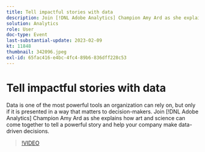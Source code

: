 ```yaml
---
title: Tell impactful stories with data
description: Join [!DNL Adobe Analytics] Champion Amy Ard as she explains how art and science can come together to tell a powerful story and help your company make data-driven decisions.
solution: Analytics
role: User
doc-type: Event
last-substantial-update: 2023-02-09
kt: 11848
thumbnail: 342096.jpeg
exl-id: 65fac416-e4bc-4fc4-89b6-836dff228c53
---
```

# Tell impactful stories with data

Data is one of the most powerful tools an organization can rely on, but only if it is presented in a way that matters to decision-makers. Join [!DNL Adobe Analytics] Champion Amy Ard as she explains how art and science can come together to tell a powerful story and help your company make data-driven decisions.

>[!VIDEO](https://video.tv.adobe.com/v/342096/?quality=12&learn=on)
